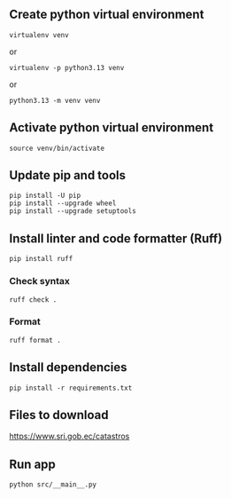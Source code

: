 ## Create python virtual environment
```
virtualenv venv
```
or
```
virtualenv -p python3.13 venv
```
or
```
python3.13 -m venv venv
```
## Activate python virtual environment
```
source venv/bin/activate
```
## Update pip and tools
```
pip install -U pip
pip install --upgrade wheel
pip install --upgrade setuptools
```
## Install linter and code formatter (Ruff)
```
pip install ruff
```
### Check syntax
```
ruff check .
```
### Format
```
ruff format .
```
## Install dependencies
```
pip install -r requirements.txt
```
## Files to download
https://www.sri.gob.ec/catastros
## Run app
```
python src/__main__.py
```
